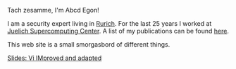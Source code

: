 Tach zesamme, I'm Abcd Egon!

I am a security expert living in
[Rurich](https://de.wikipedia.org/wiki/Rurich). For the last 25 years I worked
at [Juelich Supercomputing Center](https://www.fz-juelich.de/ias/jsc). A list
of my publications can be found
[here](https://abcdegon.github.io/publications.html).

This web site is a small smorgasbord of different things.

[Slides: Vi IMproved and adapted](https://abcdegon.github.io/vim.pdf)

